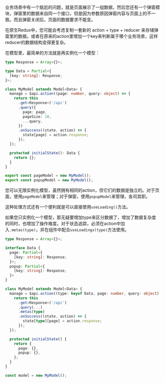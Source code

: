 业务场景中有一个尴尬的问题，就是页面展示了一组数据，然后您还有一个弹窗模块，弹窗里的数据来自同一个接口，但是因为参数原因弹窗内容与页面上的不一致。而且弹窗关闭后，页面的数据要求不能变。

在原生Redux中，您可能会考虑复制一套新的 action + type + reducer 来存储弹窗里的数据。或者在原来的action里增加一个key来判断属于哪个业务场景，这样reducer的数据结构变得更复杂。

在模型里，最简单的方法就是再实例化一个模型：
```typescript
type Response = Array<{}>;

type Data = Partial<{
  [key: string]: Response;
}>;

class MyModel extends Model<Data> {
  manage = $api.action((page: number, query: object) => {
    return this
      .get<Response>('/api')
      .query({
        page: page,
        pageSize: 10,
        ...query,
      })
      .onSuccess((state, action) => {
        state[page] = action.response;
      });
  });

  protected initialState(): Data {
    return {};
  }
}

export const pageModel = new MyModel();
export const popupModel = new MyModel();
```
您可以无限实例化模型，虽然拥有相同的action，但它们的数据是独立的。对于页面，使用`pageModel`来管理；对于弹窗，使用`popupModel`来管理，各司其职。

这种处理方式还有一个便利就是可以直接使用`useLoading()`方法。

如果您只实例化一个模型，那无疑要增加type来区分数据了，增加了数据复杂度的同时，也增加了操作难度。对于状态追踪，必须在action中加入`.metas(type)`，并在组件中配合`useLoadings(type)`方法使用。

```typescript
type Response = Array<{}>;

interface Data {
  page: Partial<{
    [key: string]: Response;
  }>;
  popup: Partial<{
    [key: string]: Response;
  }>
}

class MyModel extends Model<Data> {
  manage = $api.action((type: keyof Data, page: number, query: object) => {
    return this
      .get<Response>('/api')
      .query(...)
      .metas(type)
      .onSuccess((state, action) => {
        state[type][page] = action.response;
      });
  });

  protected initialState() {
    return {
      page: {},
      popup: {},
    };
  }
}

const model = new MyModel();
```
